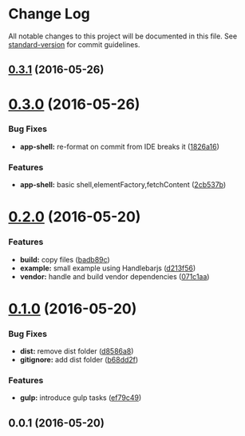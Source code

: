# Change Log

All notable changes to this project will be documented in this file. See [standard-version](https://github.com/conventional-changelog/standard-version) for commit guidelines.

<a name="0.3.1"></a>
## [0.3.1](https://github.com/ec-europa/digit-ict-conf-2016/compare/v0.3.0...v0.3.1) (2016-05-26)



<a name="0.3.0"></a>
# [0.3.0](https://github.com/ec-europa/digit-ict-conf-2016/compare/v0.2.0...v0.3.0) (2016-05-26)


### Bug Fixes

* **app-shell:** re-format on commit from IDE breaks it ([1826a16](https://github.com/ec-europa/digit-ict-conf-2016/commit/1826a16))


### Features

* **app-shell:** basic shell,elementFactory,fetchContent ([2cb537b](https://github.com/ec-europa/digit-ict-conf-2016/commit/2cb537b))



<a name="0.2.0"></a>
# [0.2.0](https://github.com/ec-europa/digit-ict-conf-2016/compare/v0.1.0...v0.2.0) (2016-05-20)


### Features

* **build:** copy files ([badb89c](https://github.com/ec-europa/digit-ict-conf-2016/commit/badb89c))
* **example:** small example using Handlebarjs ([d213f56](https://github.com/ec-europa/digit-ict-conf-2016/commit/d213f56))
* **vendor:** handle and build vendor dependencies ([071c1aa](https://github.com/ec-europa/digit-ict-conf-2016/commit/071c1aa))



<a name="0.1.0"></a>
# [0.1.0](https://github.com/ec-europa/digit-ict-conf-2016/compare/v0.0.1...v0.1.0) (2016-05-20)


### Bug Fixes

* **dist:** remove dist folder ([d8586a8](https://github.com/ec-europa/digit-ict-conf-2016/commit/d8586a8))
* **gitignore:** add dist folder ([b68dd2f](https://github.com/ec-europa/digit-ict-conf-2016/commit/b68dd2f))


### Features

* **gulp:** introduce gulp tasks ([ef79c49](https://github.com/ec-europa/digit-ict-conf-2016/commit/ef79c49))



<a name="0.0.1"></a>
## 0.0.1 (2016-05-20)
